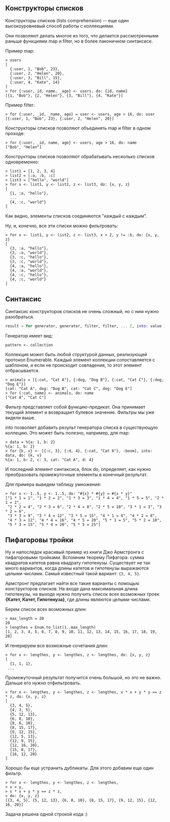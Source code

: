 ## Конструкторы списков

Конструкторы списков (lists comprehension) -- еще один высокоуровневый способ работы с коллекциями.

Они позволяют делать многое из того, что делается рассмотренными раньше функциями map и filter, но в более лаконичном синтаксисе.

Пример map:

```elixir-iex
> users
[
  {:user, 1, "Bob", 23},
  {:user, 2, "Helen", 20},
  {:user, 3, "Bill", 15},
  {:user, 4, "Kate", 14}
]
> for {:user, id, name, _age} <- users, do: {id, name}
[{1, "Bob"}, {2, "Helen"}, {3, "Bill"}, {4, "Kate"}]
```

Пример filter:

```elixir-iex
> for {:user, _id, _name, age} = user <- users, age > 16, do: user
[{:user, 1, "Bob", 23}, {:user, 2, "Helen", 20}]
```

Конструкторы списков позволяют объединять map и filter в одном проходе:

```elixir-iex
> for {:user, _id, name, age} <- users, age > 16, do: name
["Bob", "Helen"]
```

Конструкторы списков позволяют обрабатывать несколько списков одновременно:

```elixir-iex
> list1 = [1, 2, 3, 4]
> list2 = [:a, :b, :c]
> list3 = ["hello", "world"]
> for x <- list1, y <- list2, z <- list3, do: {x, y, z}
[
  {1, :a, "hello"},
  ...
  {4, :c, "world"}
]
```

Как видно, элементы списков соединяются "каждый с каждым".

Ну, и, конечно, все эти списки можно фильтровать:

```elixir-iex
> for x <- list1, y <- list2, z <- list3, x > 2, y != :b, do: {x, y, z}
[
  {3, :a, "hello"},
  {3, :a, "world"},
  {3, :c, "hello"},
  {3, :c, "world"},
  {4, :a, "hello"},
  {4, :a, "world"},
  {4, :c, "hello"},
  {4, :c, "world"}
]
```

## Синтаксис

Синтаксис конструкторов списков не очень сложный, но с ним нужно разобраться.

```elixir
result = for generator, generator, filter, filter, ... [, into: value ], do: expression
```

Генератор имеет вид:

```
pattern <- collection
```

Коллекция может быть любой структурой данных, реализующей протокол Enumerable. Каждый элемент коллекции сопоставляется с шаблоном, и если не происходит совпадения, то этот элемент отбрасывается.

```elixir-iex
> animals = [{:cat, "Cat A"}, {:dog, "Dog B"}, {:cat, "Cat C"}, {:dog, "Dog E"}]
[cat: "Cat A", dog: "Dog B", cat: "Cat C", dog: "Dog E"]
> for {:cat, name} <- animals, do: name
["Cat A", "Cat C"]
```

Фильтр представляет собой функцию-предикат. Она принимает текущий элемент и возвращает булевое значение. Фильтры мы уже видели выше.

into позволяет добавить результ генератора списка в существующую коллецию. Это может быть полезно, например, для map:

```elixir-iex
> data = %{a: 1, b: 2}
%{a: 1, b: 2}
> for {k, v} <- [{:c, 3}, {:d, 4}, {:cat, "Cat A"}, :boom], into: data, do: {k, v}
%{a: 1, b: 2, c: 3, cat: "Cat A", d: 4}
```

И последний элемент синтаксиса, блок do, определяет, как нужно преобразовать промежуточные элементы в конечный результат.

Для примера выведем таблицу умножения:

```elixir-iex
> for x <- 1..5, y <- 1..5, do: "#{x} * #{y} = #{x * y}"
["1 * 1 = 1", "1 * 2 = 2", "1 * 3 = 3", "1 * 4 = 4", "1 * 5 = 5", "2 * 1 = 2",
 "2 * 2 = 4", "2 * 3 = 6", "2 * 4 = 8", "2 * 5 = 10", "3 * 1 = 3", "3 * 2 = 6",
 "3 * 3 = 9", "3 * 4 = 12", "3 * 5 = 15", "4 * 1 = 4", "4 * 2 = 8",
 "4 * 3 = 12", "4 * 4 = 16", "4 * 5 = 20", "5 * 1 = 5", "5 * 2 = 10",
 "5 * 3 = 15", "5 * 4 = 20", "5 * 5 = 25"]
```

## Пифагоровы тройки

Ну и напоследок красивый пример из книги Джо Армстронга с пифагоровыми тройками. Вспомним теорему Пифагора: сумма квадратов катетов равна квадрату гипотенузы. Существует не так много вариантов, когда длины катетов и гипотенузы выражаются целыми числами. Самый известный такой вариант: `{3, 4, 5}`.

Армстронг предлагает найти все такие варианты с помощью конструкторов списков.  На входе дана максимальная длина гипотенузы, на выходе нужно получить список всех возможных троек **{Катет, Катет, Гипотенуза}**, где длины являются целыми числами.

Берем список всех возможных длин:

```elixir-iex
> max_length = 20
20
> lengthes = Enum.to_list(1..max_length)
[1, 2, 3, 4, 5, 6, 7, 8, 9, 10, 11, 12, 13, 14, 15, 16, 17, 18, 19, 20]
```

И генерируем все возможные сочетания длин:

```elixir-iex
> for x <- lengthes, y <- lengthes, z <- lengthes, do: {x, y, z}
[
  {1, 1, 1},
 ...
```

Промежуточный результат получится очень большой, но это не важно. Дальше его нужно отфильтровать.

```elixir-iex
> for x <- lengthes, y <- lengthes, z <- lengthes, x * x + y * y == z * z, do: {x, y, z}
[
  {3, 4, 5},
  {4, 3, 5},
  {5, 12, 13},
  {6, 8, 10},
  {8, 6, 10},
  {8, 15, 17},
  {9, 12, 15},
  {12, 5, 13},
  {12, 9, 15},
  {12, 16, 20},
  {15, 8, 17},
  {16, 12, 20}
]
```

Хорошо бы еще устранить дубликаты. Для этого добавим еще один фильтр.

```elixir-iex
> for x <- lengthes, y <- lengthes, z <- lengthes,
> x < y,
> x * x + y * y == z * z,
> do: {x, y, z}
[{3, 4, 5}, {5, 12, 13}, {6, 8, 10}, {8, 15, 17}, {9, 12, 15}, {12, 16, 20}]
```

Задача решена одной строкой кода :)
